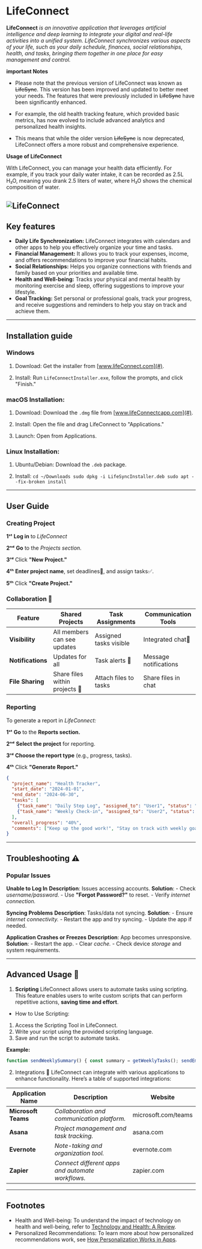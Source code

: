 # LifeConnect
**LifeConnect** *is an innovative application that leverages artificial intelligence and deep learning to integrate your digital and real-life activities into a unified system. LifeConnect synchronizes various aspects of your life, such as your daily schedule, finances, social relationships, health, and tasks, bringing them together in one place for easy management and control.*

**important Notes**

- Please note that the previous version of LifeConnect was known as ~~LifeSync~~. This version has been improved and updated to better meet your needs. The features that were previously included in ~~LifeSync~~ have been significantly enhanced.

- For example, the old health tracking feature, which provided basic metrics, has now evolved to include advanced analytics and personalized health insights.

- This means that while the older version ~~LifeSync~~ is now deprecated, LifeConnect offers a more robust and comprehensive experience.

**Usage of LifeConnect**

With LifeConnect, you can manage your health data efficiently. For example, if you track your daily water intake, it can be recorded as 2.5L H₂O, meaning you drank 2.5 liters of water, where H₂O shows the chemical composition of water.

![LifeConnect](https://encrypted-tbn0.gstatic.com/images?q=tbn:ANd9GcSGe7wHAjj0aqLlfC8AJ7zIxlFIUhU5w5YnvQ&s)
---
## Key features 

- **Daily Life Synchronization:** LifeConnect integrates with calendars and other apps to help you effectively organize your time and tasks.
 - **Financial Management:** It allows you to track your expenses, income, and offers recommendations to improve your financial habits.
 - **Social Relationships:** Helps you organize connections with friends and family based on your priorities and available time.
 - **Health and Well-being:** Tracks your physical and mental health by monitoring exercise and sleep, offering suggestions to improve your lifestyle.
 - **Goal Tracking:** Set personal or professional goals, track your progress, and receive suggestions and reminders to help you stay on track and achieve them.

 ---
 ## Installation guide 
 
 ### Windows 

 1. Download:
   Get the installer from [www.lifeConnect.com](#).
    
 2. Install:
    Run `LifeConnectInstaller.exe`, follow the prompts, and click "Finish."
    
  ### macOS Installation:
  
 1. Download:
 Download the `.dmg` file from [www.lifeConnectcapp.com](#).
 
 2. Install:
 Open the file and drag LifeConnect to "Applications."
 
 
 3. Launch:
 Open from Applications.

### Linux Installation:

 1. Ubuntu/Debian:
 Download the `.deb` package.
    
2. Install:
`cd ~/Downloads sudo dpkg -i LifeSyncInstaller.deb sudo apt --fix-broken install`
---
## User Guide
### Creating Project

 **1ˢᵗ**  **Log in** to *LifeConnect*
 
 **2ⁿᵈ** **Go** to the *Projects section.*
 
 **3ʳᵈ** Click **"New Project."**
 
 **4ᵗʰ** **Enter project name**, set deadlines📅, and assign tasks✅.
 
 **5ᵗʰ** Click **"Create Project."**

### Collaboration 🤝

 
 | Feature | Shared Projects | Task Assignments | Communication Tools |
 |----------------------|--------------------|----------|-----------| 
 |**Visibility**|All members can see updates| Assigned tasks visible| Integrated chat💬|
 |**Notifications**|Updates for all| Task alerts 🔔|Message notifications|
 |**File Sharing**|Share files within projects 📁| Attach files to tasks| Share files in chat|
### Reporting
To generate a report in *LifeConnect:*

 **1ˢᵗ** **Go** to the **Reports section.**
 
 **2ⁿᵈ** **Select the project** for reporting.
 
 **3ʳᵈ**  **Choose the report type** (e.g., progress, tasks).
 
 **4ᵗʰ**  Click **"Generate Report."**
 
``` json
{
  "project_name": "Health Tracker",
  "start_date": "2024-01-01",
  "end_date": "2024-06-30",
  "tasks": [
    {"task_name": "Daily Step Log", "assigned_to": "User1", "status": "Completed"},
    {"task_name": "Weekly Check-in", "assigned_to": "User2", "status": "In Progress"}
  ],
  "overall_progress": "40%",
  "comments": ["Keep up the good work!", "Stay on track with weekly goals."]
}
```
---
## Troubleshooting ⚠️
### Popular Issues
 **Unable to Log In**
    **Description**: Issues accessing accounts.
  **Solution**:
    -   Check *username/password.*
    -   Use **"Forgot Password?"** to reset.
    -   Verify *internet connection.*
    
  **Syncing Problems**
   **Description**: Tasks/data not syncing.
  **Solution**:
    -   Ensure *internet connectivity.*
    -   Restart the app and try syncing.
    -   Update the app if needed.


 **Application Crashes or Freezes**
 **Description**: App becomes unresponsive.
 **Solution**:
    -   Restart the app.
    -   Clear *cache.*
    -   Check device *storage* and system requirements.
    
  ---
  ## Advanced Usage 🔧
 1. **Scripting**
 LifeConnect allows users to automate tasks using scripting. This feature enables users to write custom scripts that can perform repetitive actions, **saving time and effort**.
 
 - How to Use Scripting:
 1.  Access the Scripting Tool in LifeConnect.
 2. Write your script using the provided scripting language.
 3. Save and run the script to automate tasks.
 
  **Example:**
  ```javascript
  function sendWeeklySummary() { const summary = getWeeklyTasks(); sendEmail('user@example.com', 'Weekly Summary', summary); } sendWeeklySummary(); 
  ```
2. Integrations 🔗
LifeConnect can integrate with various applications to enhance functionality. Here’s a table of supported integrations:

| Application Name | Description | Website |
|----------------------|-----------------------------------------| ----------|
|**Microsoft Teams**| *Collaboration and communication platform.* | microsoft.com/teams|
|**Asana**| *Project management and task tracking.* |asana.com |
|**Evernote**| *Note-taking and organization tool.* | evernote.com |
|**Zapier**| *Connect different apps and automate workflows.* | zapier.com |
---
## Footnotes

- Health and Well-being: To understand the impact of technology on health and well-being, refer to [Technology and Health: A Review](https://example.com/technology-health-review).
- Personalized Recommendations: To learn more about how personalized recommendations work, see [How Personalization Works in Apps](https://example.com/personalization-in-apps).
